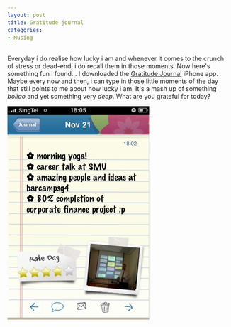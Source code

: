 ```yaml
---
layout: post
title: Gratitude journal
categories:
- Musing
---
```


Everyday i do realise how lucky i am and whenever it comes to the crunch of stress or dead-end, i do recall them in those moments. Now here's something fun i found... I downloaded the [Gratitude Journal](http://itunes.apple.com/WebObjects/MZStore.woa/wa/viewSoftware?id=299604556&mt=8) iPhone app. Maybe every now and then, i can type in those little moments of the day that still points to me about how lucky i am. It's a mash up of something _boliao_ and yet something very _deep_. What are you grateful for today?

![](/img/gratitude_journal.jpg "gratitude_journal")
